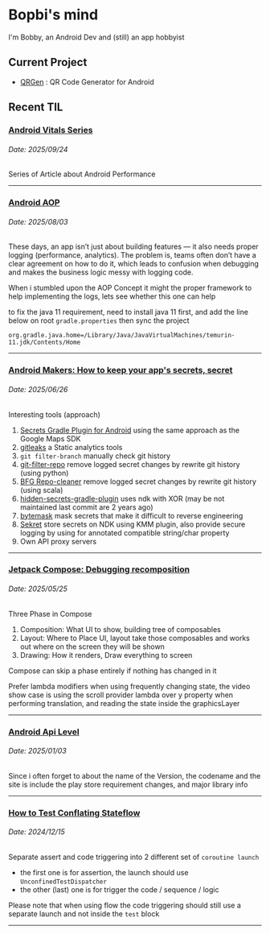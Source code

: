 # Bopbi's mind

I'm Bobby, an Android Dev and (still) an app hobbyist

## Current Project

- [QRGen](https://bobbyprabowo.com/qrgen) : QR Code Generator for Android

## Recent TIL

<!-- Post Template

### [Title](Url)
###### Date: 2025/08/24

Content here

---

-->

### [Android Vitals Series](https://dev.to/pyricau/series/7827)
###### Date: 2025/09/24

Series of Article about Android Performance

---

### [Android AOP](https://flyjingfish.github.io/AndroidAOP/)
###### Date: 2025/08/03

These days, an app isn’t just about building features — it also needs proper logging (performance, analytics).
The problem is, teams often don’t have a clear agreement on how to do it, which leads to confusion when debugging and makes the business logic messy with logging code.

When i stumbled upon the AOP Concept it might the proper framework to help implementing the logs, lets see whether this one can help

to fix the java 11 requirement, need to install java 11 first, and add the line below on root `gradle.properties` then sync the project
```
org.gradle.java.home=/Library/Java/JavaVirtualMachines/temurin-11.jdk/Contents/Home
```

---

### [Android Makers: How to keep your app's secrets, secret](https://www.youtube.com/watch?v=H-wdOLCIiXA)
###### Date: 2025/06/26

Interesting tools (approach)
1. [Secrets Gradle Plugin for Android](https://developers.google.com/maps/documentation/android-sdk/secrets-gradle-plugin) using the same approach as the Google Maps SDK
2. [gitleaks](https://gitleaks.io/) a Static analytics tools
3. `git filter-branch` manually check git history
4. [git-filter-repo](https://github.com/newren/git-filter-repo) remove logged secret changes by rewrite git history (using python)
5. [BFG Repo-cleaner](https://rtyley.github.io/bfg-repo-cleaner/) remove logged secret changes by rewrite git history (using scala)
6. [hidden-secrets-gradle-plugin](https://github.com/klaxit/hidden-secrets-gradle-plugin) uses ndk with XOR (may be not maintained last commit are 2 years ago)
7. [bytemask](https://patilshreyas.github.io/bytemask/introduction.html) mask secrets that make it difficult to reverse engineering
8. [Sekret](https://github.com/DatL4g/Sekret) store secrets on NDK using KMM plugin, also provide secure logging by using for annotated compatible string/char property
9. Own API proxy servers

---

### [Jetpack Compose: Debugging recomposition](https://www.youtube.com/watch?v=SWBN0y0lFNY)
###### Date: 2025/05/25

Three Phase in Compose

1. Composition: What UI to show, building tree of composables
2. Layout: Where to Place UI, layout take those composables and works out where on the screen they will be shown
3. Drawing: How it renders, Draw everything to screen

Compose can skip a phase entirely if nothing has changed in it

Prefer lambda modifiers when using frequently changing state, the video show case is using the scroll provider lambda over y property when performing translation, and reading the state inside the graphicsLayer

---

### [Android Api Level](https://apilevels.com)
###### Date: 2025/01/03

Since i often forget to about the name of the Version, the codename
and the site is include the play store requirement changes, and major library info

---

### [How to Test Conflating Stateflow](https://zsmb.co/conflating-stateflows/)
###### Date: 2024/12/15

Separate assert and code triggering into 2 different set of `coroutine launch`
* the first one is for assertion, the launch should use `UnconfinedTestDispatcher`
* the other (last) one is for trigger the code / sequence / logic

Please note that when using flow the code triggering should still use a separate launch and not inside the `test` block

---
